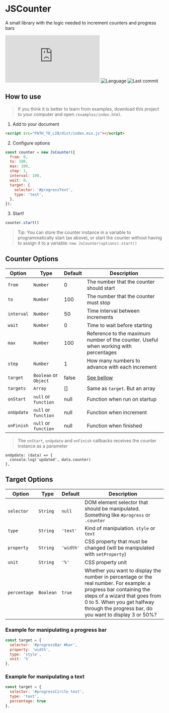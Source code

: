 # JSCounter
A small library with the logic needed to increment counters and progress bars

![Size](https://img.shields.io/github/size/mauricio-testa/js-counter/dist/index.min.js)
![Language](https://img.shields.io/github/languages/top/mauricio-testa/js-counter)
![Last commit](https://img.shields.io/github/last-commit/mauricio-testa/js-counter)

## How to use

> If you think it is better to learn from examples, download this project to your computer and open `/examples/index.html`.

1. Add to your document 
```html
<script src="PATH_TO_LIB/dist/index.min.js"></script>
```
2. Configure options

```js
const counter = new JsCounter({
  from: 0, 
  to: 100,
  max: 100,
  step: 1,
  interval: 100, 
  wait: 0,
  target: {
    selector: '#progressText',
    type: 'text',
  },
});
```
3. Start!

```js
counter.start()
```

> Tip: You can store the counter instance in a variable to programmatically start (as above), or start the counter without having to assign it to a variable: `new JsCounter(options).start()`

## Counter Options

Option | Type | Default | Description
--- | --- | --- | --- |
`from` | `Number` | 0 | The number that the counter should start
`to` | `Number` |100 | The number that the counter must stop
`interval` | `Number` | 50 | Time interval between increments
`wait` | `Number` | 0 | Time to wait before starting
`max` | `Number` | 100 | Reference to the maximum number of the counter. Useful when working with percentages
`step` | `Number` | 1 | How many numbers to advance with each increment
`target` | `Boolean` or `Object` | false | [See bellow](#target-options)
`targets` | `Array`  | [] | Same as `target`. But an array
`onStart` | `null` or `function` | null | Function when run on startup
`onUpdate` | `null` or `function` | null | Function when increment
`onFinish` | `null` or `function` | null | Function when finished

> The `onStart`, `onUpdate` and `onFinish` callbacks receives the counter instance as a parameter
```
onUpdate: (data) => {
  console.log('updated', data.counter)
},
```
## Target Options

Option | Type | Default | Description
--- | --- | --- | --- |
`selector` | `String` | `null` | DOM element selector that should be manipulated. Something like `#progress` or `.counter`
`type` | `String` | `'text'` | Kind of manipulation. `style` or `text`
`property` | `String` | `'width'` | CSS property that must be changed (will be manipulated with `setProperty`)
`unit` | `String` | `'%'` | CSS property unit
`percentage` | `Boolean` | `true` | Whether you want to display the number in percentage or the real number. For example: a progress bar containing the steps of a wizard that goes from 0 to 5. When you get halfway through the progress bar, do you want to display 3 or 50%?

### Example for manipulating a progress bar
```js
const target = {
  selector: '#progressBar #bar',
  property: 'width',
  type: 'style',
  unit: '%'
},
```

### Example for manipulating a text
```js
const target = {
  selector: '#progressCircle text',
  type: 'text',
  percentage: true
},
```